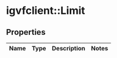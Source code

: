 # igvfclient::Limit


## Properties
Name | Type | Description | Notes
------------ | ------------- | ------------- | -------------



